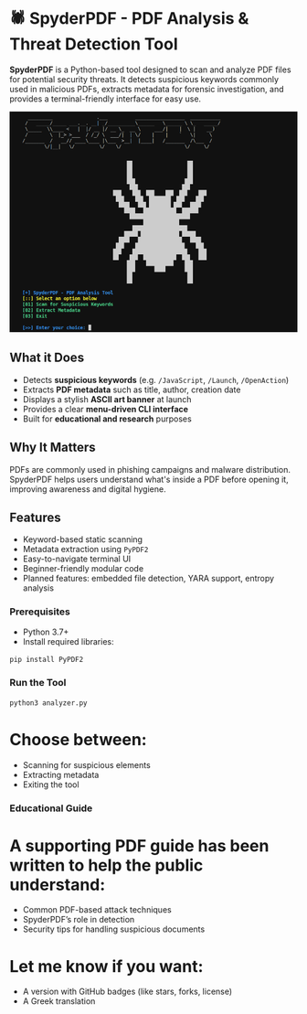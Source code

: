 # 🕷️ SpyderPDF - PDF Analysis & Threat Detection Tool

**SpyderPDF** is a Python-based tool designed to scan and analyze PDF files for potential security threats. It detects suspicious keywords commonly used in malicious PDFs, extracts metadata for forensic investigation, and provides a terminal-friendly interface for easy use.

![Dashboard Screenshot](src/spyderpdf-dashboard.png)

## What it Does

- Detects **suspicious keywords** (e.g. `/JavaScript`, `/Launch`, `/OpenAction`)
- Extracts **PDF metadata** such as title, author, creation date
- Displays a stylish **ASCII art banner** at launch
- Provides a clear **menu-driven CLI interface**
- Built for **educational and research** purposes

## Why It Matters

PDFs are commonly used in phishing campaigns and malware distribution. SpyderPDF helps users understand what's inside a PDF before opening it, improving awareness and digital hygiene.

## Features

- Keyword-based static scanning
- Metadata extraction using `PyPDF2`
- Easy-to-navigate terminal UI
- Beginner-friendly modular code
- Planned features: embedded file detection, YARA support, entropy analysis

### Prerequisites

- Python 3.7+
- Install required libraries:

```bash
pip install PyPDF2
```
### Run the Tool
```bash
python3 analyzer.py
```
# Choose between:
- Scanning for suspicious elements
- Extracting metadata
- Exiting the tool

### Educational Guide
# A supporting PDF guide has been written to help the public understand:
- Common PDF-based attack techniques
- SpyderPDF’s role in detection
- Security tips for handling suspicious documents

# Let me know if you want:
- A version with GitHub badges (like stars, forks, license)
- A Greek translation
